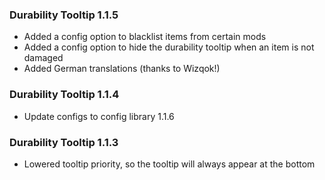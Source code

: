 ### Durability Tooltip 1.1.5
- Added a config option to blacklist items from certain mods
- Added a config option to hide the durability tooltip when an item is not damaged
- Added German translations (thanks to Wizqok!)

### Durability Tooltip 1.1.4
- Update configs to config library 1.1.6

### Durability Tooltip 1.1.3
- Lowered tooltip priority, so the tooltip will always appear at the bottom